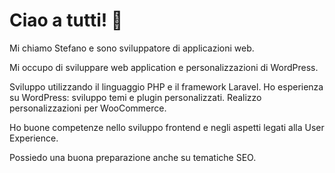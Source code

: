 
<!--
**stefanomercante/stefanomercante** is a ✨ _special_ ✨ repository because its `README.md` (this file) appears on your GitHub profile.

Here are some ideas to get you started:

- 🔭 I’m currently working on ...
- 🌱 I’m currently learning ...
- 👯 I’m looking to collaborate on ...
- 🤔 I’m looking for help with ...
- 💬 Ask me about ...
- 📫 How to reach me: ...
- 😄 Pronouns: ...
- ⚡ Fun fact: ...
-->

# Ciao a tutti! 👋
Mi chiamo Stefano e sono sviluppatore di applicazioni web.

Mi occupo di sviluppare web application e personalizzazioni di WordPress.

Sviluppo utilizzando il linguaggio PHP e il framework Laravel.
Ho esperienza su WordPress: sviluppo temi e plugin personalizzati.
Realizzo personalizzazioni per WooCommerce.

Ho buone competenze nello sviluppo frontend e negli aspetti legati alla User Experience.  

Possiedo una buona preparazione anche su tematiche SEO.
